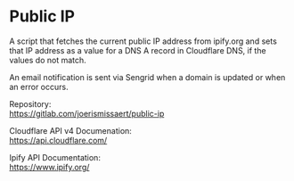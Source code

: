 # Public IP

A script that fetches the current public IP address from ipify.org and sets that IP address as a value 
for a DNS A record in Cloudflare DNS, if the values do not match.  

An email notification is sent via Sengrid when a domain is updated or when an error occurs.  

Repository:  
https://gitlab.com/joerismissaert/public-ip

Cloudflare API v4 Documenation:  
https://api.cloudflare.com/

Ipify API Documentation:  
https://www.ipify.org/